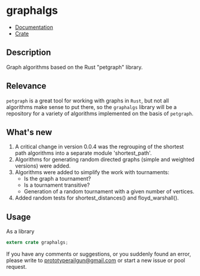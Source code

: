 # graphalgs

* [Documentation](https://docs.rs/graphalgs/)
* [Crate](https://crates.io/crates/graphalgs)


## Description

Graph algorithms based on the Rust "petgraph" library.


## Relevance

```petgraph``` is a great tool for working with graphs in ```Rust```, but not all algorithms make sense to put there, so the ```graphalgs``` library will be a repository for a variety of algorithms implemented on the basis of ```petgraph```.


## What's new

1. A critical change in version 0.0.4 was the regrouping of the shortest path algorithms into a separate module 'shortest_path'. 
2. Algorithms for generating random directed graphs (simple and weighted versions) were added.
3. Algorithms were added to simplify the work with tournaments:
    * Is the graph a tournament?
    * Is a tournament transitive?
    * Generation of a random tournament with a given number of vertices.
4. Added random tests for shortest_distances() and floyd_warshall().

## Usage

As a library
```rust
extern crate graphalgs;

```

If you have any comments or suggestions, or you suddenly found an error, please write to prototyperailgun@gmail.com or start  a new issue or pool request.

